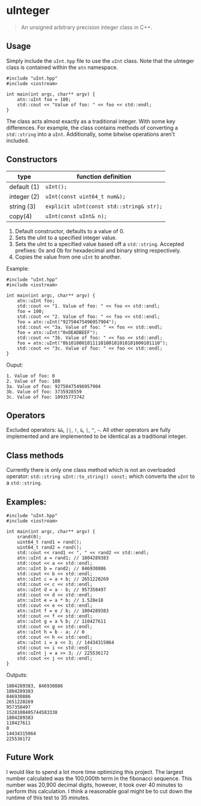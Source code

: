 # uInteger
> An unsigned arbitrary precision integer class in C++.

## Usage

Simply include the `uInt.hpp` file to use the `uInt` class. Note that the uInteger class is contained within the `atn` namespace. 

```
#include "uInt.hpp"
#include <iostream>

int main(int argc, char** argv) {
    atn::uInt foo = 100;
    std::cout << "Value of foo: " << foo << std::endl;
}
```

The class acts almost exactly as a traditional integer. With some key differences. For example, the class contains methods of converting a `std::string` into a `uInt`. Additionally, some bitwise operations aren't included.

## Constructors

type        | function definition
----------- | -------------------
default (1) | `uInt();`
integer (2) | `uInt(const uint64_t num&);`
string (3)  | `explicit uInt(const std::string& str);` 
copy(4)     | `uInt(const uInt& n);`
1. Default constructor, defaults to a value of 0.
2. Sets the uInt to a specified integer value.
3. Sets the uInt to a specified value based off a `std::string`. Accepted prefixes: 0x and 0b for hexadecimal and binary string respectively.
4. Copies the value from one `uInt` to another.

Example:
```
#include "uInt.hpp"
#include <iostream>

int main(int argc, char** argv) {
    atn::uInt foo;
    std::cout << "1. Value of foo: " << foo << std::endl;
    foo = 100;
    std::cout << "2. Value of foo: " << foo << std::endl;
    foo = atn::uInt("92750475496957904");
    std::cout << "3a. Value of foo: " << foo << std::endl;
    foo = atn::uInt("0xDEADBEEF");
    std::cout << "3b. Value of foo: " << foo << std::endl;
    foo = atn::uInt("0b1010001011110100101010101000101110");
    std::cout << "3c. Value of foo: " << foo << std::endl;
}
```

Ouput:
```
1. Value of foo: 0
2. Value of foo: 100
3a. Value of foo: 92750475496957904
3b. Value of foo: 3735928559
3c. Value of foo: 10935773742
```

## Operators

Excluded operators: `&&`, `||`, `!`, `&`, `|`, `^`, `~`. All other operators are fully implemented and are implemented to be identical as a traditional integer.

## Class methods

Currently there is only one class method which is not an overloaded operator: `std::string uInt::to_string() const;` which converts the `uInt` to a `std::string`.

## Examples:
```
#include "uInt.hpp"
#include <iostream>

int main(int argc, char** argv) {
    srand(0);
    uint64_t rand1 = rand();
    uint64_t rand2 = rand();
    std::cout << rand1 << ", " << rand2 << std::endl;
    atn::uInt a = rand1; // 1804289383
    std::cout << a << std::endl;
    atn::uInt b = rand2; // 846930886
    std::cout << b << std::endl;
    atn::uInt c = a + b; // 2651220269
    std::cout << c << std::endl;
    atn::uInt d = a - b; // 957358497
    std::cout << d << std::endl;
    atn::uInt e = a * b; // 1.528e18
    std::cout << e << std::endl;
    atn::uInt f = e / b; // 1804289383
    std::cout << f << std::endl;
    atn::uInt g = a % b; // 110427611
    std::cout << g << std::endl;
    atn::uInt h = b - a; // 0
    std::cout << h << std::endl;
    atn::uInt i = a << 3; // 14434315064
    std::cout << i << std::endl;
    atn::uInt j = a >> 3; // 225536172
    std::cout << j << std::endl;
}
```

Outputs: 
```
1804289383, 846930886
1804289383
846930886
2651220269
957358497
1528108405744583338
1804289383
110427611
0
14434315064
225536172
```


## Future Work

I would like to spend a lot more time optimizing this project. The largest number calculated was the 100,000th term in the fibonacci sequence. This number was 20,900 decimal digits, however, it took over 40 minutes to perform this calculation. I think a reasonable goal might be to cut down the runtime of this test to 35 minutes.
